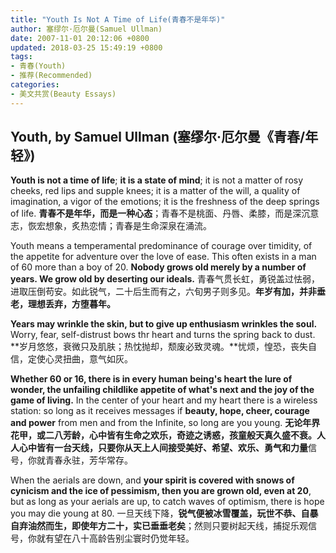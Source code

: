 ```yaml
---
title: "Youth Is Not A Time of Life(青春不是年华)"
author: 塞缪尔·厄尔曼(Samuel Ullman)
date: 2007-11-01 20:12:06 +0800
updated: 2018-03-25 15:49:19 +0800
tags:
- 青春(Youth)
- 推荐(Recommended)
categories:
- 美文共赏(Beauty Essays)
---
```


## Youth, by Samuel Ullman (塞缪尔·厄尔曼《青春/年轻》)

**Youth is not a time of life**; **it is a state of mind**; it is not a matter of rosy cheeks, red lips and supple knees; it is a matter of the will, a quality of imagination, a vigor of the emotions; it is the freshness of the deep springs of life.
**青春不是年华，而是一种心态**；青春不是桃面、丹唇、柔膝，而是深沉意志，恢宏想象，炙热恋情；青春是生命深泉在涌流。

<!-- more -->

Youth means a temperamental predominance of courage over timidity, of the appetite for adventure over the love of ease. This often exists in a man of 60 more than a boy of 20. **Nobody grows old merely by a number of years. We grow old by deserting our ideals.**
青春气贯长虹，勇锐盖过怯弱，进取压倒苟安。如此锐气，二十后生而有之，六旬男子则多见。**年岁有加，并非垂老，理想丢弃，方堕暮年。**

**Years may wrinkle the skin, but to give up enthusiasm wrinkles the soul.** Worry, fear, self-distrust bows thr heart and turns the spring back to dust.
**岁月悠悠，衰微只及肌肤；热忱抛却，颓废必致灵魂。**忧烦，惶恐，丧失自信，定使心灵扭曲，意气如灰。

**Whether 60 or 16, there is in every human being's heart the lure of wonder, the unfailing childlike appetite of what's next and the joy of the game of living.** In the center of your heart and my heart there is a wireless station: so long as it receives messages if **beauty, hope, cheer, courage and power** from men and from the Infinite, so long are you young.
**无论年界花甲，或二八芳龄，心中皆有生命之欢乐，奇迹之诱惑，孩童般天真久盛不衰。**人人心中皆有一台天线，只要你从天上人间接受**美好、希望、欢乐、勇气和力量**信号，你就青春永驻，芳华常存。

When the aerials are down, and **your spirit is covered with snows of cynicism and the ice of pessimism, then you are grown old, even at 20**, but as long as your aerials are up, to catch waves of optimism, there is hope you may die young at 80.
一旦天线下降，**锐气便被冰雪覆盖，玩世不恭、自暴自弃油然而生，即使年方二十，实已垂垂老矣**；然则只要树起天线，捕捉乐观信号，你就有望在八十高龄告别尘寰时仍觉年轻。
